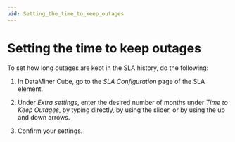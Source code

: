 ```yaml
---
uid: Setting_the_time_to_keep_outages
---
```


# Setting the time to keep outages

To set how long outages are kept in the SLA history, do the following:

1. In DataMiner Cube, go to the *SLA Configuration* page of the SLA element.

2. Under *Extra settings*, enter the desired number of months under *Time to Keep Outages*, by typing directly, by using the slider, or by using the up and down arrows.

3. Confirm your settings.
